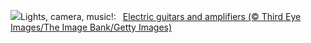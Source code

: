 ![](https://www.bing.com/th?id=OHR.BritAwardsGuitarsUK_EN-GB7128101081_UHD.jpg&w=1000)Lights, camera, music!:&nbsp;&ensp;[Electric guitars and amplifiers (© Third Eye Images/The Image Bank/Getty Images)](https://www.bing.com/th?id=OHR.BritAwardsGuitarsUK_EN-GB7128101081_UHD.jpg)
<br><br/>
